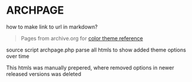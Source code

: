 # ARCHPAGE
how to make link to url in markdown?

> Pages from archive.org for [color theme reference](https://code.visualstudio.com/api/references/theme-color)

source script archpage.php parse all htmls to show added theme options over time

This htmls was manually prepered, where removed options in newer released versions was deleted